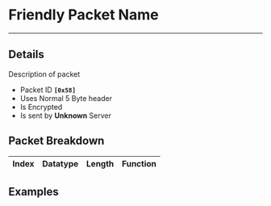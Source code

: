 # Friendly Packet Name #

---


## Details ##

Description of packet
  * Packet ID **`[0x58]`**
  * Uses Normal 5 Byte header
  * Is Encrypted
  * Is sent by **Unknown** Server

## Packet Breakdown ##
| Index | Datatype | Length | Function |
|:------|:---------|:-------|:---------|

## Examples ##